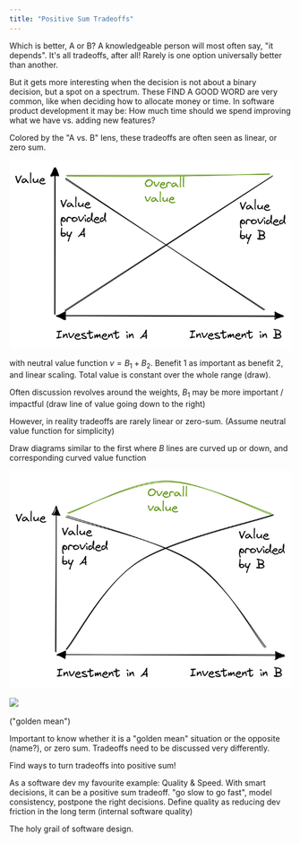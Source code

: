 ```yaml
---
title: "Positive Sum Tradeoffs"
---
```


Which is better, A or B? A knowledgeable person will most often say, "it depends". It's all tradeoffs, after all! Rarely is one option universally better than another.

But it gets more interesting when the decision is not about a binary decision, but a spot on a spectrum. These FIND A GOOD WORD are very common, like when deciding how to allocate money or time. In software product development it may be: How much time should we spend improving what we have vs. adding new features?

Colored by the "A vs. B" lens, these tradeoffs are often seen as linear, or zero sum.

![](positive-sum-tradeoffs/zero-sum.png)

with neutral value function $v=B_1+B_2$. Benefit 1 as important as benefit 2, and linear scaling. Total value is constant over the whole range (draw).

Often discussion revolves around the weights, $B_1$ may be more important / impactful (draw line of value going down to the right)

However, in reality tradeoffs are rarely linear or zero-sum. (Assume neutral value function for simplicity)

Draw diagrams similar to the first where $B$ lines are curved up or down, and corresponding curved value function

![](positive-sum-tradeoffs/positive-sum.png)

![](positive-sum-tradeoffs/positive-sum_value.png)

("golden mean")

Important to know whether it is a "golden mean" situation or the opposite (name?), or zero sum. Tradeoffs need to be discussed very differently.

Find ways to turn tradeoffs into positive sum!

As a software dev my favourite example: Quality & Speed. With smart decisions, it can be a positive sum tradeoff. "go slow to go fast", model consistency, postpone the right decisions. Define quality as reducing dev friction in the long term (internal software quality)

The holy grail of software design.
